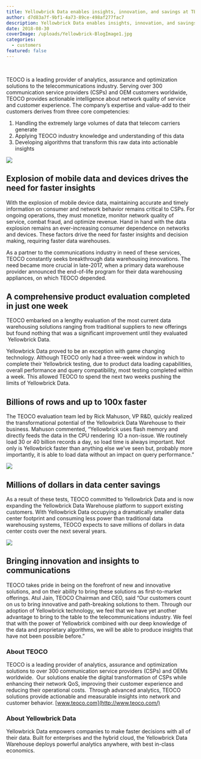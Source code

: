 ```yaml
---
title: Yellowbrick Data enables insights, innovation, and savings at TEOCO
author: d7d83a7f-9bf1-4a73-89ce-498af277fac7
description: Yellowbrick Data enables insights, innovation, and savings at TEOCO
date: 2018-08-30
coverImage: /uploads/Yellowbrick-BlogImage1.jpg
categories:
  - customers
featured: false
---
```


<BaseWistia id="o4bgkyrs5q" />
<br>

TEOCO is a leading provider of analytics, assurance and optimization solutions to the telecommunications industry. Serving over 300 communication service providers (CSPs) and OEM customers worldwide, TEOCO provides actionable intelligence about network quality of service and customer experience. The company’s expertise and value-add to their customers derives from three core competencies:

1. Handling the extremely large volumes of data that telecom carriers generate
2. Applying TEOCO industry knowledge and understanding of this data
3. Developing algorithms that transform this raw data into actionable insights

![](/uploads/blog-TEOCO-Quote-1-1024x512.jpg)

## Explosion of mobile data and devices drives the need for faster insights

With the explosion of mobile device data, maintaining accurate and timely information on consumer and network behavior remains critical to CSPs. For ongoing operations, they must monetize, monitor network quality of service, combat fraud, and optimize revenue. Hand in hand with the data explosion remains an ever-increasing consumer dependence on networks and devices. These factors drive the need for faster insights and decision making, requiring faster data warehouses.

As a partner to the communications industry in need of these services, TEOCO constantly seeks breakthrough data warehousing innovations. The need became more crucial in late-2017, when a primary data warehouse provider announced the end-of-life program for their data warehousing appliances, on which TEOCO depended.

## A comprehensive product evaluation completed in just one week

TEOCO embarked on a lengthy evaluation of the most current data warehousing solutions ranging from traditional suppliers to new offerings but found nothing that was a significant improvement until they evaluated  Yellowbrick Data.

Yellowbrick Data proved to be an exception with game changing technology. Although TEOCO only had a three-week window in which to complete their Yellowbrick testing, due to product data loading capabilities, overall performance and query compatibility, most testing completed within a week. This allowed TEOCO to spend the next two weeks pushing the limits of Yellowbrick Data.

## Billions of rows and up to 100x faster

The TEOCO evaluation team led by Rick Mahuson, VP R&D, quickly realized the transformational potential of the Yellowbrick Data Warehouse to their business. Mahuson commented, “Yellowbrick uses flash memory and directly feeds the data in the CPU rendering  IO a non-issue. We routinely load 30 or 40 billion records a day, so load time is always important. Not only is Yellowbrick faster than anything else we’ve seen but, probably more importantly, it is able to load data without an impact on query performance.”

![](/uploads/blog-TEOCO-Quote-21-1024x512.jpg)

## Millions of dollars in data center savings

As a result of these tests, TEOCO committed to Yellowbrick Data and is now expanding the Yellowbrick Data Warehouse platform to support existing customers. With Yellowbrick Data occupying a dramatically smaller data center footprint and consuming less power than traditional data warehousing systems, TEOCO expects to save millions of dollars in data center costs over the next several years.

![](/uploads/blog-TEOCO-Quote-3-1-1024x512.jpg)

## Bringing innovation and insights to communications

TEOCO takes pride in being on the forefront of new and innovative solutions, and on their ability to bring these solutions as first-to-market offerings. Atul Jain, TEOCO Chairman and CEO, said “Our customers count on us to bring innovative and path-breaking solutions to them. Through our adoption of Yellowbrick technology, we feel that we have yet another advantage to bring to the table to the telecommunications industry. We feel that with the power of Yellowbrick combined with our deep knowledge of the data and proprietary algorithms, we will be able to produce insights that have not been possible before.”

### About TEOCO

TEOCO is a leading provider of analytics, assurance and optimization solutions to over 300 communication service providers (CSPs) and OEMs worldwide.  Our solutions enable the digital transformation of CSPs while enhancing their network QoS, improving their customer experience and reducing their operational costs.  Through advanced analytics, TEOCO solutions provide actionable and measurable insights into network and customer behavior. [www.teoco.com](http://www.teoco.com/)

### About Yellowbrick Data

Yellowbrick Data empowers companies to make faster decisions with all of their data. Built for enterprises and the hybrid cloud, the Yellowbrick Data Warehouse deploys powerful analytics anywhere, with best in-class economics.

